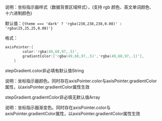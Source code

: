 说明：坐标指示器样式（数据背景区域样式），(支持 rgb 颜色、英文单词颜色、十六进制颜色)

默认值：`{theme === 'dark' ? 'rgba(238,238,238,0.08)' : 'rgba(25,25,25,0.08)'}`

格式：

```d
axisPointer:{
        color:'rgba(49,68,97,.5)',
        gradientColor:['rgba(49,68,97,.5)','rgba(49,68,97,.1)'],
    }
```

<p class='ev_expand_title'>stepGradient.color<span class='ev_expand_required'>非必填</span><span class='ev_expand_defaults'>有默认值</span><span class='ev_expand_type'>String</span>

<p class='ev_expand_introduce'>说明：坐标指示器颜色。同时存在axisPointer.color与axisPointer.gradientColor属性，以axisPointer.gradientColor属性生效

<p class='ev_expand_title'>stepGradient.gradientColor<span class='ev_expand_required'>非必填</span><span class='ev_expand_defaults'>无默认值</span><span class='ev_expand_type'>Array</span>

<p class='ev_expand_introduce'>说明：坐标指示器渐变色。同时存在axisPointer.color与axisPointer.gradientColor属性，以axisPointer.gradientColor属性生效

